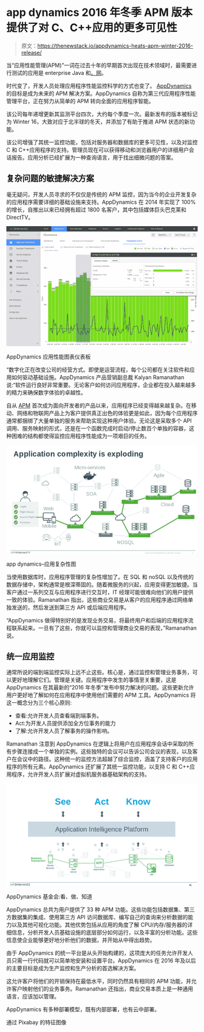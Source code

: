 # app dynamics 2016 年冬季 APM 版本提供了对 C、C++应用的更多可见性

> 原文：<https://thenewstack.io/appdynamics-heats-apm-winter-2016-release/>

当“应用性能管理(APM)”一词在过去十年的早期首次出现在技术领域时，最需要进行测试的应用是 enterprise Java 和[。网](https://www.microsoft.com/net)。

时代变了，开发人员处理应用程序性能监控科学的方式也变了。 [AppDynamics](https://www.appdynamics.com/) 的目标是成为未来的 APM 解决方案。AppDynamics 自称为第三代应用程序性能管理平台，正在努力从简单的 APM 转向全面的应用程序智能。

该公司每年递增更新其监测平台四次，大约每个季度一次。最新发布的版本被标记为 Winter 16，大致对应于北半球的冬天，并添加了有助于推进 APM 状态的新功能。

该公司增强了其统一监控功能，包括对服务器和数据库的更多可见性，以及对监控 C 和 C++应用程序的支持。管理员现在可以获得移动和浏览器用户的详细用户会话报告。应用分析已经扩展为一种查询语言，用于找出细微问题的答案。

## 复杂问题的敏捷解决方案

毫无疑问，开发人员寻求的不仅仅是传统的 APM 监控，因为当今的企业开发复杂的应用程序需要详细的基础设施来支持。AppDynamics 在 2014 年实现了 100%的增长，自推出以来已经拥有超过 1800 名客户，其中包括媒体巨头巴克莱和 DirectTV。

![AppDynamics App Performance Graph Dashboard](img/792cd389148656cd3ed27632fa4fde70.png)

AppDynamics 应用性能图表仪表板

“数字化正在改变公司的经营方式。即使是运营流程，每个公司都在关注软件和应用如何驱动基础设施。AppDynamics 产品营销副总裁 Kalyan Ramanathan 说:“软件运行良好非常重要。无论客户如何访问应用程序，企业都在投入越来越多的精力来确保数字体验的卓越性。

自从 [APM](https://www.appdynamics.com/product/application-performance-management/) 首次成为面向开发者的产品以来，应用程序已经变得越来越复杂。在移动、网络和物联网产品上为客户提供真正出色的体验更是如此，因为每个应用程序通常都捆绑了大量单独的服务来帮助实现这种用户体验。无论这是采取多个 API 调用、服务映射的形式，还是在一个函数完成时启动/停止数百个单独的容器，这种困难的结构都使得监控应用程序性能成为一项艰巨的任务。

![AppDynamics - Application Complexity Map](img/2ebee832ec0ba9ceb30a2156fae6e452.png)

app dynamics–应用复杂性图

当使用数据库时，应用程序管理的复杂性增加了。在 SQL 和 noSQL 以及传统的数据存储中，架构通常是根深蒂固的。随着微服务的兴起，应用变得更加敏捷。当客户通过一系列交互与应用程序进行交互时，IT 经理可能很难向他们的用户提供一致的体验。Ramanathan 指出，这些商业交易是从客户的应用程序通过网络单独发送的，然后发送到第三方 API 或后端应用程序。

“AppDynamics 做得特别好的是发现业务交易，将最终用户和后端的应用程序流程联系起来。一旦有了这些，你就可以监控和管理商业交易的表现，”Ramanathan 说。

## 统一应用监控

通常所说的端到端监控实际上远不止这些。核心是，通过监控和管理业务事务，可以更好地理解它们。管理是关键。应用程序中发生的事情至关重要，这是 AppDynamics 在其最新的“2016 年冬季”发布中努力解决的问题。这些更新允许用户更好地了解如何在应用程序中使用他们需要的 APM 工具。AppDynamics 将这一概念分为三个核心原则:

*   查看:允许开发人员查看端到端事务。
*   Act:为开发人员提供添加全方位事务的能力
*   了解:允许开发人员了解事务的操作影响。

Ramanathan 注意到 AppDynamics 在逻辑上将用户在应用程序会话中采取的所有步骤连接成一个单独的实例。这些独特的会议可以告诉公司会议的表现，以及客户在会议中的路径。这种统一的监控方法超越了综合监控，涵盖了支持客户的应用程序的所有元素。AppDynamics 还扩展了其统一监控功能，以支持 C 和 C++应用程序，允许开发人员扩展对虚拟机服务器基础架构的支持。

![AppDynamics Foundations: See, Act, Know](img/53b9e22378acd8a8675047e0499f38e0.png)

AppDynamics 基金会:看、做、知道

AppDynamics 总共为用户提供了 33 种 APM 功能。这些功能包括数据集、第三方数据集的集成、使用第三方 API 访问数据库、编写自己的查询来分析数据的能力以及其他可视化功能。其他优势包括从应用的角度了解 CPU/内存/服务器的详细信息，分析开发人员基础设施的底层部分如何运行，以及丰富的分析功能。这些信息使企业能够更好地分析他们的数据，并开始从中得出趋势。

由于 AppDynamics 的统一平台是从头开始构建的，这项庞大的任务允许开发人员只需一行代码就可以简单地安装和设置平台。AppDynamics 在 2016 年及以后的主要目标是成为生产监控和生产分析的首选解决方案。

这允许客户将他们的开销保持在最低水平，同时仍然具有相同的 APM 功能，并允许客户映射他们的业务事务。Ramanathan 还指出，商业交易本质上是一种通用语言，应该加以管理。

AppDynamics 有多种部署模型，既有内部部署，也有云中部署。

通过 Pixabay 的特征图像

<svg xmlns:xlink="http://www.w3.org/1999/xlink" viewBox="0 0 68 31" version="1.1"><title>Group</title> <desc>Created with Sketch.</desc></svg>